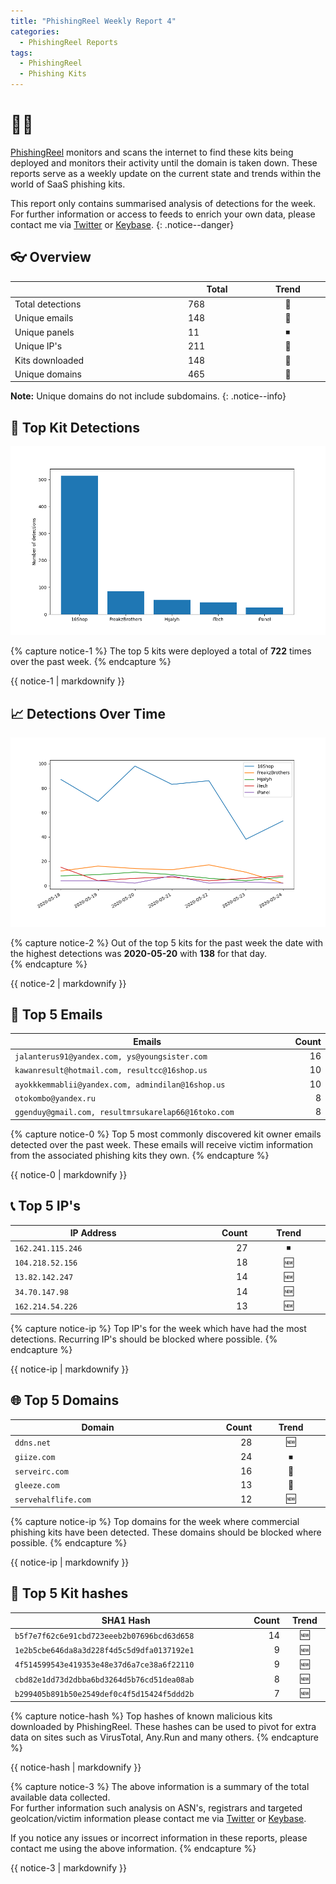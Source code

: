 ```yaml
---
title: "PhishingReel Weekly Report 4"
categories:
  - PhishingReel Reports
tags:
  - PhishingReel
  - Phishing Kits
---
```


<style>
table {
    display:table;
    width:100%;
}
</style>
# 👋🤖
[PhishingReel](https://twitter.com/phishingreel) monitors and scans the internet to find these kits being deployed and monitors their activity until the domain is taken down. These reports serve as a weekly update on the current state and trends within the world of SaaS phishing kits.

This report only contains summarised analysis of detections for the week. For further information or access to feeds to enrich your own data, please contact me via [Twitter](https://twitter.com/sysgoblin) or [Keybase](https://keybase.com/sysg0blin).
{: .notice--danger}

## 👓 Overview

|                  | Total | Trend |
| ---------------- | ----- | :---: |
| Total detections | 768   |   🔽   |
| Unique emails    | 148   |   🔽   |
| Unique panels    | 11    |   ⏹ |
| Unique IP's      | 211   |   🔽   |
| Kits downloaded  | 148   |   🔽   |
| Unique domains   | 465   |   🔽   |


**Note:** Unique domains do not include subdomains.
{: .notice--info}

## 🔎 Top Kit Detections
![top kits graph](/assets/images/pr-weeklyreport/2020-05-25-fig1.png)

{% capture notice-1 %}
The top 5 kits were deployed a total of **722** times over the past week.
{% endcapture %}

<div class="notice--info">
  {{ notice-1 | markdownify }}
</div>

## 📈 Detections Over Time
![detections ot graph](/assets/images/pr-weeklyreport/2020-05-25-fig2.png)

{% capture notice-2 %}
Out of the top 5 kits for the past week the date with the highest detections was **2020-05-20** with **138** for that day.  
{% endcapture %}

<div class="notice--info">
  {{ notice-2 | markdownify }}
</div>

## 📧 Top 5 Emails

| Emails                                              | Count |
| --------------------------------------------------- | ----: |
| `jalanterus91@yandex.com, ys@youngsister.com`       |    16 |
| `kawanresult@hotmail.com, resultcc@16shop.us`       |    10 |
| `ayokkkemmablii@yandex.com, admindilan@16shop.us`   |    10 |
| `otokombo@yandex.ru`                                |     8 |
| `ggenduy@gmail.com, resultmrsukarelap66@16toko.com` |     8 |


{% capture notice-0 %}
Top 5 most commonly discovered kit owner emails detected over the past week. These emails will receive victim information from the associated phishing kits they own.
{% endcapture %}

<div class="notice--info">
  {{ notice-0 | markdownify }}
</div>

## 📞 Top 5 IP's

| IP Address        | Count | Trend |
| ----------------- | ----: | :---: |
| `162.241.115.246` |    27 |   ⏹   |
| `104.218.52.156`  |    18 |   🆕   |
| `13.82.142.247`   |    14 |   🆕   |
| `34.70.147.98`    |    14 |   🆕   |
| `162.214.54.226`  |    13 |   🆕   |


{% capture notice-ip %}
Top IP's for the week which have had the most detections. Recurring IP's should be blocked where possible.
{% endcapture %}

<div class="notice--info">
  {{ notice-ip | markdownify }}
</div>

## 🌐 Top 5 Domains

| Domain              | Count | Trend |
| ------------------- | ----: | :---: |
| `ddns.net`          |    28 |   🆕   |
| `giize.com`         |    24 |   ⏹   |
| `serveirc.com`      |    16 |   🔽   |
| `gleeze.com`        |    13 |   🔽   |
| `servehalflife.com` |    12 |   🆕   |


{% capture notice-ip %}
Top domains for the week where commercial phishing kits have been detected. These domains should be blocked where possible.
{% endcapture %}

<div class="notice--info">
  {{ notice-ip | markdownify }}
</div>

## 🔢 Top 5 Kit hashes

| SHA1 Hash                                  | Count | Trend |
| ------------------------------------------ | ----: | :---: |
| `b5f7e7f62c6e91cbd723eeeb2b07696bcd63d658` |    14 |   🆕   |
| `1e2b5cbe646da8a3d228f4d5c5d9dfa0137192e1` |     9 |   🆕   |
| `4f514599543e419353e48e37d6a7ce38a6f22110` |     9 |   🆕   |
| `cbd82e1dd73d2dbba6bd3264d5b76cd51dea08ab` |     8 |   🆕   |
| `b299405b891b50e2549def0c4f5d15424f5ddd2b` |     7 |   🆕   |


{% capture notice-hash %}
Top hashes of known malicious kits downloaded by PhishingReel. These hashes can be used to pivot for extra data on sites such as VirusTotal, Any.Run and many others.
{% endcapture %}

<div class="notice--info">
  {{ notice-hash | markdownify }}
</div>

{% capture notice-3 %}
The above information is a summary of the total available data collected.  
For further information such analysis on ASN's, registrars and targeted geolcation/victim information please contact me via [Twitter](https://twitter.com/sysgoblin) or [Keybase](https://keybase.com/sysg0blin).

If you notice any issues or incorrect information in these reports, please contact me using the above information.
{% endcapture %}

<div class="notice">
  {{ notice-3 | markdownify }}
</div>